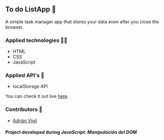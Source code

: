 ## To do ListApp 🚀

A simple task manager app that stores your data even after you close the browser. 

### Applied technologies 🧑‍💻
- HTML
- CSS
- JavaScript

### Applied API's 🧩
- localStorage API

You can check it out live [here](https://to-do-listapp-ls-API).

### Contributors 🤝
- [Adrián Vigil](https://github.com/insightvigil)

#### Project developed during _JavaScript: Manipulación del DOM_





